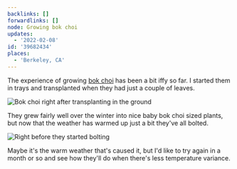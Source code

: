 ```yaml
---
backlinks: []
forwardlinks: []
node: Growing bok choi
updates:
  - '2022-02-08'
id: '39682434'
places:
  - 'Berkeley, CA'
---
```

The experience of growing [bok choi](https://en.wikipedia.org/wiki/Bok_choy) has been a bit iffy so far. I started them in trays and transplanted when they had just a couple of leaves. 

![](images/39682434/ZHJmPHfcPX.webp "Bok choi right after transplanting in the ground")

They grew fairly well over the winter into nice baby bok choi sized plants, but now that the weather has warmed up just a bit they've all bolted. 

![](images/39682434/OfQdrddtFw.webp "Right before they started bolting")

Maybe it's the warm weather that's caused it, but I'd like to try again in a month or so and see how they'll do when there's less temperature variance. 
